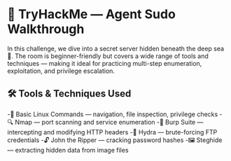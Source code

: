 # 🧪 TryHackMe — Agent Sudo Walkthrough 
In this challenge, we dive into a secret server hidden beneath the deep sea 🌊. The room is beginner-friendly but covers a wide range of tools and techniques — making it ideal for practicing multi-step enumeration, exploitation, and privilege escalation.

## 🛠 Tools & Techniques Used
-🐧 Basic Linux Commands — navigation, file inspection, privilege checks
-🔍 Nmap — port scanning and service enumeration
-🧪 Burp Suite — intercepting and modifying HTTP headers
-🔐 Hydra — brute-forcing FTP credentials
-🔓 John the Ripper — cracking password hashes
-🖼 Steghide — extracting hidden data from image files
